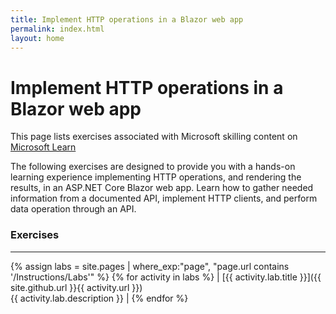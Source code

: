 ```yaml
---
title: Implement HTTP operations in a Blazor web app
permalink: index.html
layout: home
---
```


# Implement HTTP operations in a Blazor web app

This page lists exercises associated with Microsoft skilling content on [Microsoft Learn](https://learn.microsoft.com)

The following exercises are designed to provide you with a hands-on learning experience implementing HTTP operations, and rendering the results, in an ASP.NET Core Blazor web app. Learn how to gather needed information from a documented API, implement HTTP clients, and perform data operation through an API. 

### Exercises
<hr/>


{% assign labs = site.pages | where_exp:"page", "page.url contains '/Instructions/Labs'" %}
{% for activity in labs  %}
| [{{ activity.lab.title }}]({{ site.github.url }}{{ activity.url }}) <br/> {{ activity.lab.description }} |
{% endfor %}

